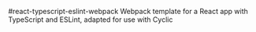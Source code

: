 #react-typescript-eslint-webpack
Webpack template for a React app with TypeScript and ESLint, adapted for use with Cyclic
